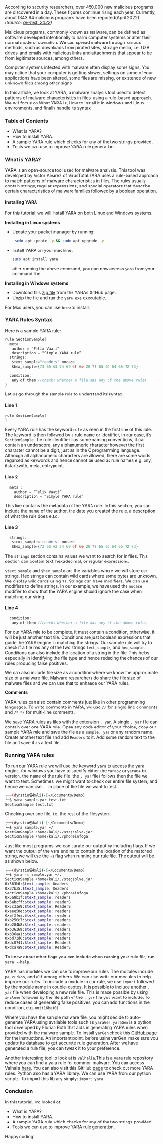 According to security researchers, over 450,000 new malicious programs are discovered in a day. These figures continue rising each year. Currently, about 1343.64 malicious programs have been reported(April 2022).
*(Source: [av-test, 2022](https://www.av-test.org/en/statistics/malware/))*

Malicious programs, commonly known as malware, can be defined as software developed intentionally to harm computer systems or alter their normal mode of operation. We can spread malware through various methods, such as downloads from pirated sites, storage media, i.e. USB drives, and emails with malicious links and attachments that appear to be from legitimate sources, among others.

Computer systems infected with malware often display some signs. You may notice that your computer is getting slower, settings on some of your applications have been altered, some files are missing, or existence of new unknown files among other signs.

In this article, we look at YARA, a malware analysis tool used to detect patterns of malware characteristics in files, using a rule-based approach. We will focus on What YARA is, How to install it in windows and Linux environments, and finally handle its syntax.

### Table of Contents
- What is YARA?
- How to install YARA.
- A sample YARA rule which checks for any of the two strings provided.
- Tools we can use to improve YARA rule generation.

### What is YARA?

YARA is an open-source tool used for malware analysis. This tool was developed by Victor Alvarez of VirusTotal.YARA uses a rule-based approach to match patterns of malware characteristics in files. The rules usually contain strings, regular expressions, and special operators that describe certain characteristics of malware families followed by a boolean operation.

#### Installing YARA

For this tutorial, we will install YARA on both Linux and Windows systems.

**Installing in Linux systems**

- Update your packet manager by running:
  
  ```bash
   sudo apt update -y && sudo apt upgrade -y
  ```
- Install YARA on your machine :
  
  ```bash
  sudo apt install yara
  ```
  after running the above command, you can now access yara from your command line.

**Installing in Windows systems**

- Download this [zip file](https://github.com/VirusTotal/yara/releases/tag/v4.2.0) from the YARAs GitHub page.
- Unzip the file and run the `yara.exe` executable.
  
For Mac users, you can use `brew` to install.

### YARA Rules Syntax.

Here is a sample YARA rule:

```c
rule SectionSample{
  meta:
   author = “Felix Vaati”
   description = “Simple YARA rule”
  strings:
   $text_sample="readers" nocase
   $hex_sample={73 65 63 74 69 6f 6e 20 ?? 65 61 64 65 72 73}
  
  condition:
   any of them //checks whether a file has any of the above rules
}
```
Let us go through the sample rule to understand its syntax:

#### Line 1

```c
rule SectionSample{
}
```
Every YARA rule has the keyword `rule` as seen in the first line of this rule. The keyword is then followed by a rule name or identifier, in our case, it’s `SectionSample`.The rule identifier has some naming conventions, it can contain an underscore, any alphanumeric character however the first character cannot be a digit, just as in the C programming language. Although all alphanumeric characters are allowed, there are some words regarded as keywords and hence cannot be used as rule names e.g. any, itstartswith, meta, entrypoint. 

#### Line 2

```c
  meta :
    author = “Felix Vaati”
    description = “Simple YARA rule”
```

This line contains the metadata of the YARA rule. In this section, you can include the name of the author, the date you created the rule, a description of what the rule does e.t.c. 

#### Line 3

```c
  strings:
   $text_sample="readers" nocase
   $hex_sample={73 65 63 74 69 6f 6e 20 ?? 65 61 64 65 72 73}
```

The `strings` section contains values we want to search for in files. This section can contain text, hexadecimal, or regular expressions.

`$text_sample` and `$hex_sample` are the variables where we will store our strings. Hex strings can contain wild cards where some bytes are unknown. We display wild cards using `??`. Strings can have modifiers. We can use modifiers to define strings. In our example, we have used the `nocase` modifier to show that the YARA engine should ignore the case when matching our string.

#### Line 4

```c
  condition:
   any of them //checks whether a file has any of the above rules
```
For our YARA rule to be complete, it must contain a condition, otherwise, it will be just another text file. Conditions are just boolean expressions that guide the YARA engine in matching the strings. Our sample rule will try to check if a file has any of the two strings `text_sample`, and `hex_sample`. Conditions can also include the location of a string in the file. This helps especially in identifying the file type and hence reducing the chances of our rules producing false positives.

We can also include file size as a condition where we know the approximate size of a malware file. Malware researchers do share the file size of malware files and we can use that to enhance our YARA rules.

**Comments**

YARA rules can also contain comments just like in other programming languages. To write comments in YARA, we use `//` for single-line comments and `/* */` for multi-line comments.

We save YARA rules as files with the extension `. yar`. A single `. yar` file can contain over one YARA rule. Open any code editor of your choice, copy our sample YARA rule and save the file as a `sample. yar` or any random name. Create another text file and add `Readers` to it. Add some random text to the file and save it as a text file.

### Running YARA rules

To run our YARA rule we will use the keyword `yara` to access the yara engine, for windows you have to specify either the `yara32` or `yara64` bit version, the name of the rule file (the `. yar` file) follows then the file we want to test. Sometimes, we might want to check our entire file system, and hence we can use `. ` in place of the file we want to test.

```bash 
┌──(dyrstiu㉿kali)-[~/Documents/Demo]
└─$ yara sample.yar test.txt
SectionSample test.txt
```
Checking over one file, i.e. the rest of the filesystem.

```bash
┌──(dyrstiu㉿kali)-[~/Documents/Demo]
└─$ yara sample.yar ~/. 
SectionSample /home/kali/./stegsolve.jar
SectionSample /home/kali/./phoneinfoga
```
Just like most programs, we can curate our output by including flags. If we want the output of the yara engine to contain the location of the matched string, we will use the `-s` flag when running our rule file. The output will be as shown below.

```bash
┌──(dyrstiu㉿kali)-[~/Documents/Demo]
└─$ yara -s sample.yar ~/.                   
SectionSample /home/kali/./stegsolve.jar
0x363b6:$text_sample: Readers
0x37ba5:$text_sample: Readers
SectionSample /home/kali/./phoneinfoga
0x5a8b1f:$text_sample: readers
0x5abcff:$text_sample: readerS
0x5c33e9:$text_sample: ReaderS
0xaee50e:$text_sample: readers
0xaf3fea:$text_sample: readers
0xb250c7:$text_sample: readers
0xb284b8:$text_sample: readers
0xb36369:$text_sample: readers
0xb36ea1:$text_sample: readers
0xbd73d6:$text_sample: readers
0xdc0741:$text_sample: ReaderS
0xdca7a9:$text_sample: ReaderS
```
To know about other flags you can include when running your rule file, run `yara --help`.

YARA has modules we can use to improve our rules. The modules include `pe`, `cuckoo`, and `elf` among others. We can also write our modules to help improve our rules. To include a module in our rule, we use `import` followed by the module name in double-quotes. It is possible to include another `. yar` file when developing a new rule file. This is made possible by using `include` followed by the file path of the `. yar` file you want to include. To reduce cases of generating false positives, you can add functions in the condition, e.g. `unit16be(0)`

Where you have the sample malware file, you might decide to auto-generate YARA using available tools such as `yaraGen`. `yaraGen` is a python tool developed by Florian Roth that aids in generating YARA rules when provided with the malware sample. To install `yarGen` check this [GitHub page](https://github.com/Neo23x0/yarGen) for the instructions. An important point, before using yarGen, make sure you update its database to get accurate rule generation. After we have generated a rule file, you can tweak it to your preference.

Another interesting tool to look at is `Valhalla`.This is a yara rule repository where you can find a yara rule for common malware. You can access Valhalla [here](https://valhalla.nextron-systems.com/info/search). You can also visit this GitHub [page](https://github.com/DarkenCode/yara-rules) to check out more YARA rules. Python also has a YARA library. We can use YARA from our python scripts. To import this library simply: `import yara`.

### Conclusion

In this tutorial, we looked at:

- What is YARA?
- How to install YARA.
- A sample YARA rule which checks for any of the two strings provided.
- Tools we can use to improve YARA rule generation.

Happy coding!
